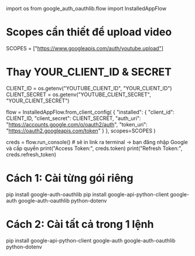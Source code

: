 import os
from google_auth_oauthlib.flow import InstalledAppFlow

# Scopes cần thiết để upload video
SCOPES = ["https://www.googleapis.com/auth/youtube.upload"]

# Thay YOUR_CLIENT_ID & SECRET
CLIENT_ID = os.getenv("YOUTUBE_CLIENT_ID", "YOUR_CLIENT_ID")
CLIENT_SECRET = os.getenv("YOUTUBE_CLIENT_SECRET", "YOUR_CLIENT_SECRET")

flow = InstalledAppFlow.from_client_config(
    {
        "installed": {
            "client_id": CLIENT_ID,
            "client_secret": CLIENT_SECRET,
            "auth_uri": "https://accounts.google.com/o/oauth2/auth",
            "token_uri": "https://oauth2.googleapis.com/token"
        }
    },
    scopes=SCOPES
)

creds = flow.run_console()  # sẽ in link ra terminal → bạn đăng nhập Google và cấp quyền
print("Access Token:", creds.token)
print("Refresh Token:", creds.refresh_token)


# Cách 1: Cài từng gói riêng
pip install google-auth-oauthlib
pip install google-api-python-client google-auth google-auth-oauthlib python-dotenv

# Cách 2: Cài tất cả trong 1 lệnh
pip install google-api-python-client google-auth google-auth-oauthlib python-dotenv
